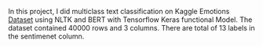 In this project, I did multiclass text classification on Kaggle Emotions [Dataset](https://www.kaggle.com/datasets/pashupatigupta/emotion-detection-from-text) using NLTK and BERT with Tensorflow Keras functional Model. The dataset contained 40000 rows and 3 columns. There are total of 13 labels in the sentimenet column.
